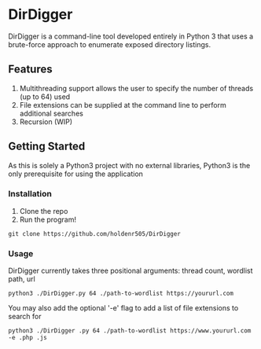 # DirDigger
DirDigger is a command-line tool developed entirely in Python 3 that uses a brute-force approach to enumerate exposed directory listings.
## Features
1. Multithreading support allows the user to specify the number of threads (up to 64) used
2. File extensions can be supplied at the command line to perform additional searches
3. Recursion (WIP)
## Getting Started
As this is solely a Python3 project with no external libraries, Python3 is the only prerequisite for using the application
### Installation
1. Clone the repo
2. Run the program!
```
git clone https://github.com/holdenr505/DirDigger
```
### Usage
DirDigger currently takes three positional arguments: thread count, wordlist path, url

```
python3 ./DirDigger.py 64 ./path-to-wordlist https://yoururl.com
```
You may also add the optional '-e' flag to add a list of file extensions to search for

```
python3 ./DirDigger .py 64 ./path-to-wordlist https://www.yoururl.com -e .php .js
```

